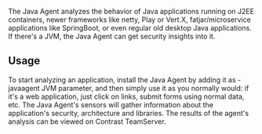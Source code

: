 <!--
title: "Java Agent Overview"
description: "Overview of the Java Agent"
tags: "installation Java agent overview introduction"
-->

The Java Agent analyzes the behavior of Java applications running on J2EE containers, newer frameworks like netty, Play or Vert.X, fatjar/microservice applications like SpringBoot, or even regular old desktop Java applications. If there's a JVM, the Java Agent can get security insights into it.

## Usage
To start analyzing an application, install the Java Agent by adding it as -javaagent JVM parameter, and then simply use it as you normally would: if it's a web application, just click on links, submit forms using normal data, etc. The Java Agent's sensors will gather information about the application's security, architecture and libraries. The results of the agent's analysis can be viewed on Contrast TeamServer.
